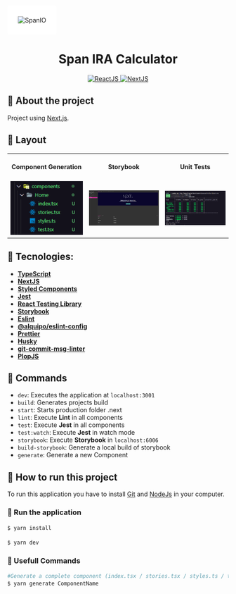 <img alt="SpanIO" style="width:100%;height:200px;background-color: white;border-radius: 4px;padding: 24px" title="NextJS" src=".github/readme/span-logo-r.svg" />

<h1 align="center">
    Span IRA Calculator
</h1>

<p align="center">

  <a target="_blank" href="https://reactjs.org/">
    <img alt="ReactJS" src="https://img.shields.io/static/v1?color=blue&label=React&message=JS&?style=plastic&logo=React">
  </a>

  <a target="_blank" href="https://nextjs.org/">
      <img alt="NextJS" src="https://img.shields.io/static/v1?color=white&label=Next&message=JS&?style=plastic&logo=Next.js">
  </a>
</p>

## 🚀 About the project

Project using [Next.js](https://nextjs.org/).

## 🎨 Layout

<!-- Design made by -->

<table>
  <tr>
    <td colspan="1"><h4 align="center">Component Generation</h4> </td>
    <td colspan="1"><h4 align="center">Storybook</h4></td>
    <td colspan="1"><h4 align="center">Unit Tests</h4></td>
  </tr>
  <tr>
    <td><img src=".github/readme/generate-components.png" width=300 /></td>
    <td><img src=".github/readme/storybook.png" width=300 /></td>
    <td><img src=".github/readme/tests.png" width=300 /></td>

  </tr>
</table>

## 🔨 Tecnologies:

- **[TypeScript](https://www.typescriptlang.org/)**
- **[NextJS](https://nextjs.org/)**
- **[Styled Components](https://styled-components.com/)**
- **[Jest](https://jestjs.io/)**
- **[React Testing Library](https://testing-library.com/docs/react-testing-library/intro)**
- **[Storybook](https://storybook.js.org/)**
- **[Eslint](https://eslint.org/)**
- **[@alquipo/eslint-config](https://www.npmjs.com/package/@alquipo/eslint-config)**
- **[Prettier](https://prettier.io/)**
- **[Husky](https://github.com/typicode/husky)**
- **[git-commit-msg-linter](https://www.npmjs.com/package/git-commit-msg-linter)**
- **[PlopJS](https://plopjs.com/)**

## 🔎 Commands

- `dev`: Executes the application at `localhost:3001`
- `build`: Generates projects build
- `start`: Starts production folder .next
- `lint`: Execute **Lint** in all components
- `test`: Execute **Jest** in all components
- `test:watch`: Execute **Jest** in watch mode
- `storybook`: Execute **Storybook** in `localhost:6006`
- `build-storybook`: Generate a local build of storybook
- `generate`: Generate a new Component

## 🚀 How to run this project

To run this application you have to install [Git](https://git-scm.com) and [NodeJs](https://nodejs.org/en/) in your computer.

### 🎲 Run the application

```bash
$ yarn install

$ yarn dev
```

### 💾 Usefull Commands

```bash
#Generate a complete component (index.tsx / stories.tsx / styles.ts / test.tsx)
$ yarn generate ComponentName
```

</h3>
